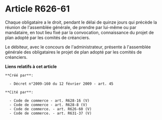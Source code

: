# Article R626-61

Chaque obligataire a le droit, pendant le délai de quinze jours qui précède la réunion de l'assemblée générale, de prendre
par lui-même ou par mandataire, en tout lieu fixé par la convocation, connaissance du projet de plan adopté par les comités
de créanciers. 

Le débiteur, avec le concours de l'administrateur, présente à l'assemblée générale des obligataires le projet de plan adopté
par les comités de créanciers.

**Liens relatifs à cet article**

	**Créé par**:

	  - Décret n°2009-160 du 12 février 2009 - art. 45

	**Cité par**:

	  - Code de commerce - art. R628-16 (V)
	  - Code de commerce - art. R628-8 (V)
	  - Code de commerce. - art. R626-60 (V)
	  - Code de commerce. - art. R631-37 (V)
